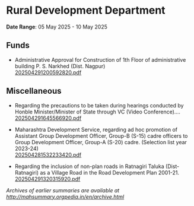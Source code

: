 # Rural Development Department

**Date Range**: 05 May 2025 - 10 May 2025


## Funds
- Administrative Approval for Construction of 1th Floor of administrative building P. S. Narkhed (Dist. Nagpur)\
  [202504291200592820.pdf](https://gr.maharashtra.gov.in/Site/Upload/Government%20Resolutions/English/202504291200592820.pdf)

## Miscellaneous
- Regarding the precautions to be taken during hearings conducted by Honble Minister/Minister of State through VC (Video Conference)....\
  [202504291645566920.pdf](https://gr.maharashtra.gov.in/Site/Upload/Government%20Resolutions/English/202504291645566920.pdf)

- Maharashtra Development Service, regarding ad hoc promotion of Assistant Group Development Officer, Group-B (S-15) cadre officers to Group Development Officer, Group-A (S-20) cadre. (Selection list year 2023-24)\
  [202504281532233420.pdf](https://gr.maharashtra.gov.in/Site/Upload/Government%20Resolutions/English/202504281532233420.pdf)

- Regarding the inclusion of non-plan roads in Ratnagiri Taluka (Dist-Ratnagiri)  as a Village Road in the Road Development Plan 2001-21.\
  [202504291320315920.pdf](https://gr.maharashtra.gov.in/Site/Upload/Government%20Resolutions/English/202504291320315920.pdf)


*Archives of earlier summaries are available at http://mahsummary.orgpedia.in/en/archive.html*
